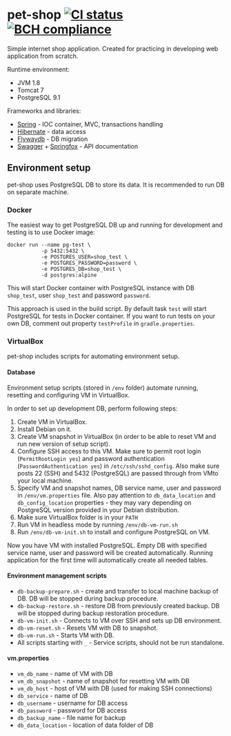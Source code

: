 # pet-shop [![CI status](https://travis-ci.org/AlKach/pet-shop.svg?branch=master)](https://travis-ci.org/AlKach/pet-shop) [![BCH compliance](https://bettercodehub.com/edge/badge/AlKach/pet-shop?branch=master)](https://bettercodehub.com/)

Simple internet shop application. Created for practicing in developing web application from scratch.

Runtime environment:
 - JVM 1.8
 - Tomcat 7
 - PostgreSQL 9.1

Frameworks and libraries:
 - [Spring](https://spring.io/) - IOC container, MVC, transactions handling
 - [Hibernate](http://hibernate.org/) - data access
 - [Flywaydb](https://flywaydb.org/) - DB migration
 - [Swagger](http://swagger.io/) + [Springfox](http://springfox.github.io/springfox/) - API documentation
 
## Environment setup

pet-shop uses PostgreSQL DB to store its data. It is recommended to run DB on separate machine.

### Docker

The easiest way to get PostgreSQL DB up and running for development and testing is to use Docker image:

    docker run --name pg-test \
               -p 5432:5432 \
               -e POSTGRES_USER=shop_test \
               -e POSTGRES_PASSWORD=password \
               -e POSTGRES_DB=shop_test \
               -d postgres:alpine

This will start Docker container with PostgreSQL instance with DB `shop_test`, user `shop_test` and password `password`.

This approach is used in the build script. By default task `test` will start PostgreSQL for tests in Docker container. If you want to run tests on your own DB, comment out property `testProfile` in `gradle.properties`.

### VirtualBox

pet-shop includes scripts for automating environment setup.

#### Database

Environment setup scripts (stored in `/env` folder) automate running, resetting and configuring VM in VirtualBox.

In order to set up development DB, perform following steps:
 1. Create VM in VirtualBox.
 2. Install Debian on it.
 3. Create VM snapshot in VirtualBox (in order to be able to reset VM and run new version of setup script).
 4. Configure SSH access to this VM. Make sure to permit root login (`PermitRootLogin yes`) and password authentication (`PasswordAuthentication yes`) in `/etc/ssh/sshd_config`. Also make sure posts 22 (SSH) and 5432 (PostgreSQL) are passed through from VMto your local machine.
 5. Specify VM and snapshot names, DB service name, user and password in `/env/vm.properties` file. Also pay attention to `db_data_location` and `db_config_location` properties - they may vary depending on PostgreSQL version provided in your Debian distribution.
 6. Make sure VirtualBox folder is in your `PATH`
 7. Run VM in headless mode by running `/env/db-vm-run.sh`
 8. Run `/env/db-vm-init.sh` to install and configure PostgreSQL on VM.
 
Now you have VM with installed PostgreSQL. Empty DB with specified service name, user and password will be created automatically. Running application for the first time will automatically create all needed tables.

#### Environment management scripts

 - `db-backup-prepare.sh` - create and transfer to local machine backup of DB. DB will be stopped during backup procedure.
 - `db-backup-restore.sh` - restore DB from previously created backup. DB will be stopped during backup restoration procedure.
 - `db-vm-init.sh` - Connects to VM over SSH and sets up DB environment.
 - `db-vm-reset.sh` - Resets VM with DB to snapshot.
 - `db-vm-run.sh` - Starts VM with DB.
 - All scripts starting with `_` - Service scripts, should not be run standalone.

#### vm.properties

 - `vm_db_name` - name of VM with DB
 - `vm_db_snapshot` - name of snapshot for resetting VM with DB
 - `vm_db_host` - host of VM with DB (used for making SSH connections)
 - `db_service` - name of DB
 - `db_username` - username for DB access
 - `db_password` - password for DB access
 - `db_backup_name` - file name for backup
 - `db_data_location` - location of data folder of DB
